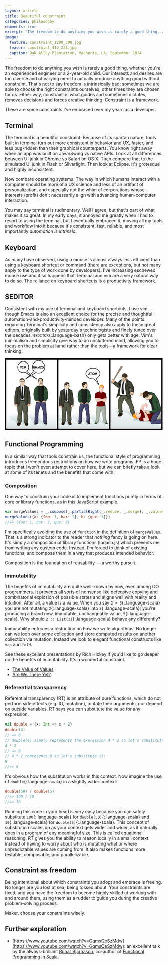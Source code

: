 ```yaml
---
layout: article
title: Beautiful constraint
categories: philosophy
comments: true
excerpt: "The freedom to do anything you wish is rarely a good thing, whether you're an experienced engineer or a 2-year-old child"
image:
  feature: constraint_1200_300.jpg
  teaser: constraint_410_228.jpg
  caption: Oak Alley Plantation, Vacherie, LA. September 2014
---
```


The freedom to do anything you wish is rarely a good thing, whether you're an
experienced engineer or a 2-year-old child. Our interests and desires are too
diverse and of varying merit to actually produce anything good without
constraint. That's not to say freedom is intrinsically bad: sometimes we are
able to choose the right constraints ourselves; other times they are chosen for
us. Either way, constraint is what guides and sometimes dictates, removes
decisions and forces creative thinking. Constraint is a framework.

These are some constraints I've embraced over my years as a developer.

## Terminal

The terminal is a beautiful constraint. Because of its spartan nature, tools
built in terminal turn out more consistent in behavior and UX, faster, and less
bug-ridden than their graphical counterparts. You know right away when an app
was built on Java/Swing vs native APIs. Look at all differences between UI junk
in Chrome vs Safari on OS X. Then compare that to the simulated UI junk in Flash
or Silverlight. Then look at Eclipse. It's grotesque and highly inconsistent.

Now compare operating systems. The way in which humans interact with a computer
should be more of a UX science and less of an artifact of personalization, and
especially not the whim of corporations whose interests (profit) don't
necessarily align with advancing human-computer interaction.

You may say terminal is rudimentary. Well I agree, but that's part of what makes
it so great. In my early days, it annoyed me greatly when I had to resort to
using the terminal, but I eventually embraced it, moving all my tools and
workflow into it because it's consistent, fast, reliable, and most importantly
*automation is intrinsic*.

## Keyboard

As many have observed, using a mouse is almost always less efficient than using
a keyboard shortcut or command (there are exceptions, but not many apply to the
type of work done by developers). I've increasing eschewed mouse use and it
so happens that Terminal and vim are a very natural way to do so. The reliance
on keyboard shortcuts is a productivity framework.

## $EDITOR

Consistent with my use of terminal and keyboard shortcuts, I use vim, though
Emacs is also an excellent choice for the precise and thoughtful
automation-and-productivity-minded developer. Many of the points regarding
Terminal's simplicity and consistency also apply to these great editors,
originally built by yesterday's technologists and finely tuned over the decades.
`$EDITOR`{:.language-bash} only gets better with age. Vim's minimalism and
simplicity give way to an uncluttered mind, allowing you to focus on the problem
at hand rather than the tools—a framework for clear thinking.

<img src="/images/vim_emacs.png" alt="Vim and Emacs vs Atom" />


## Functional Programming

In a similar way that tools constrain us, the functional style of programming
introduces tremendous restrictions on how we write programs. FP is a huge topic
that I won't even attempt to cover here, but we can briefly take a look at some
of its tenets and the benefits that come with.

### Composition

One way to constrain your code is to implement functions purely in terms of core
or library functions, as in this JavaScript example.

```javascript
var mergeValues = _.compose(_.partialRight(_.reduce, _.merge), _.values)
mergeValues({a: {foo: 1, bar: 2}, b: {qux: 3}})
//=> {foo: 1, bar: 2, qux: 3}
```

I'm specifically avoiding the use of `function` in the definition of
`mergeValues`. That is a strong indicator to the reader that *nothing* fancy is
going on here. It's simply a composition of library functions (lodash.js) which
prevents me from writing any custom code. Instead, I'm forced to think of
existing functions, and compose them in a way that produces intended behavior.

Composition is the foundation of reusability — a worthy pursuit.

### Immutability

The benefits of immutability are quite well-known by now, even among OO
programmers. It prevents all sorts of nonsense like defensive copying and
combinatorial explosion of possible states and aligns well with reality and
intuition. After all, a value is a value. When you say `2 + 3`{:.language-scala}
you are not mutating `2`{:.language-scala} into `5`{:.language-scala}; you're
producing a brand new, immutable, unchangeable value, `5`{:.language-scala}. Why
should `2 :: List(3)`{:.language-scala} behave any differently?

Immutability enforces a restriction on how we write algorithms. No longer can we
loop over some collection and store computed results on another collection via
mutation. Instead we look to elegant functional constructs like `map` and
`fold`.

See these excellent presentations by Rich Hickey if you'd like to go deeper on
the benefits of immutability. It's a wonderful constraint.

- [The Value of Values](http://www.infoq.com/presentations/Value-Values)
- [Are We There Yet?](http://www.infoq.com/presentations/Are-We-There-Yet-Rich-Hickey)


### Referential transparency

Referential transparency (RT) is an attribute of pure functions, which do not
perform side effects (e.g. IO, mutation), mutate their arguments, nor depend on
outside variables. RT says you can substitute the value for any expression.

```scala
val double = {x: Int => x * 2}
double(4)
// => 8
// double(4) simply represents the expression 4 * 2 so let's substitute it:
4 * 2
// => 8
// 4 * 2 represents 8 so let's substitute it:
8
//=> 8
```

It's obvious how the substitution works in this context. Now imagine the use of
`double`{:.language-scala} in a slightly wider context:

```scala
double(50) / double(5)
//=> 100 / 10
//=> 10
```

Running this code in your head is very easy because you can safely substitute
`100`{:.language-scala} for `double(50)`{:.language-scala} and
`10`{:.language-scala} for `double(5)`{:.language-scala}. This concept of
substitution scales up as your context gets wider and wider, as it naturally
does in a program of any meaningful size. This is called equational reasoning.
RT gives you the ability to reason locally in a small context instead of having
to worry about who is mutating what or where unpredictable values are coming
from. It also makes functions more testable, composable, and parallelizable.


## Constraint as freedom

Being intentional about which constraints you adopt and embrace is freeing. No
longer are you lost at sea, being tossed about. Your constraints are fixed, and
you have the freedom to become highly skilled at working with and around them,
using them as a rudder to guide you during the creative problem-solving process.

Maker, choose your constraints wisely.

## Further exploration

- [https://www.youtube.com/watch?v=GqmsQeSzMdw](https://www.youtube.com/watch?v=GqmsQeSzMdw):
   an excellent talk by the always-brilliant [Rúnar Bjarnason](http://blog.higher-order.com/),
   co-author of [Functional Programming in Scala](https://www.manning.com/books/functional-programming-in-scala)
